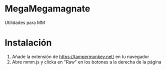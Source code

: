 # MegaMegamagnate

Utilidades para MM

# Instalación

1. Añade la extensión de https://tampermonkey.net/ en tu navegador
2. Abre mmm.js y clicka en "Raw" en los botones a la derecha de la página
